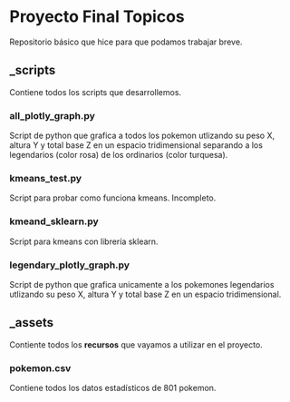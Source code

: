 # Proyecto Final Topicos

Repositorio básico que hice para que podamos trabajar breve. 

## _scripts
Contiene todos los scripts que desarrollemos.

### all_plotly_graph.py
Script de python que grafica a todos los pokemon utlizando su peso X, altura Y y total base Z en un espacio tridimensional separando a los legendarios (color rosa) de los ordinarios (color turquesa).

### kmeans_test.py
Script para probar como funciona kmeans. Incompleto.

### kmeand_sklearn.py
Script para kmeans con librería sklearn.

### legendary_plotly_graph.py
Script de python que grafica unicamente a los pokemones legendarios utlizando su peso X, altura Y y total base  Z en un espacio tridimensional.

## _assets
Contiente todos los **recursos** que vayamos a utilizar en el proyecto.

### pokemon.csv
Contiene todos los datos estadísticos de 801 pokemon.